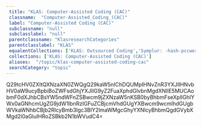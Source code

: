 ```yaml
--- 
 title: "KLAS: Computer-Assisted Coding (CAC)" 
 classname:  "Computer-Assisted_Coding_(CAC)" 
 label: "Computer-Assisted Coding (CAC)" 
 subclassname: "null" 
 subclasslabel: "null" 
 parentclassname: "KlasresearchCategories" 
 parentclasslabel: "KLAS" 
 equalentCollections: ['KLAS: Outsourced Coding','Symplur: -hash-pccworkshops12','KLAS: Outsourced Coding'] 
 collections: ['KLAS: Computer-Assisted Coding (CAC)']
 aliases:  "/topic/klas-computer-assisted-coding-cac"  
 searchCategory: "topic" 
---
```

Q29tcHV0ZXItQXNzaXN0ZWQgQ29kaW5nIChDQUMpIHNvZnR3YXJlIHNvbHV0aW9ucyBpbiBoZWFsdGhjYXJlIG9yZ2FuaXphdGlvbnMgdXNlIE5MUCAobmF0dXJhbCBsYW5ndWFnZSBwcm9jZXNzaW5nKSB0byBhbmFseXplIGhlYWx0aGNhcmUgZG9jdW1lbnRzIGFuZCBjcmVhdGUgYXBwcm9wcmlhdGUgbWVkaWNhbCBjb2RlcyBmb3Igc3BlY2lmaWMgcGhyYXNlcyBhbmQgdGVybXMgd2l0aGluIHRoZSBkb2N1bWVudC4=
